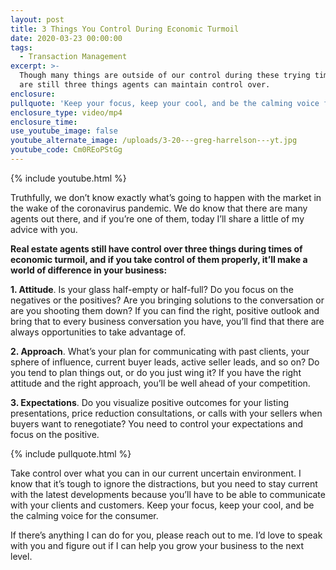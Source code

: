 ```yaml
---
layout: post
title: 3 Things You Control During Economic Turmoil
date: 2020-03-23 00:00:00
tags:
  - Transaction Management
excerpt: >-
  Though many things are outside of our control during these trying times, there
  are still three things agents can maintain control over.
enclosure:
pullquote: 'Keep your focus, keep your cool, and be the calming voice for the consumer.'
enclosure_type: video/mp4
enclosure_time:
use_youtube_image: false
youtube_alternate_image: /uploads/3-20---greg-harrelson---yt.jpg
youtube_code: Cm0REoPStGg
---
```


{% include youtube.html %}

Truthfully, we don’t know exactly what’s going to happen with the market in the wake of the coronavirus pandemic. We do know that there are many agents out there, and if you’re one of them, today I’ll share a little of my advice with you.

**Real estate agents still have control over three things during times of economic turmoil, and if you take control of them properly, it’ll make a world of difference in your business:**

**1\. Attitude**. Is your glass half-empty or half-full? Do you focus on the negatives or the positives? Are you bringing solutions to the conversation or are you shooting them down? If you can find the right, positive outlook and bring that to every business conversation you have, you’ll find that there are always opportunities to take advantage of.

**2\. Approach**. What’s your plan for communicating with past clients, your sphere of influence, current buyer leads, active seller leads, and so on? Do you tend to plan things out, or do you just wing it? If you have the right attitude and the right approach, you’ll be well ahead of your competition.

**3\. Expectations**. Do you visualize positive outcomes for your listing presentations, price reduction consultations, or calls with your sellers when buyers want to renegotiate? You need to control your expectations and focus on the positive.

{% include pullquote.html %}

Take control over what you can in our current uncertain environment. I know that it’s tough to ignore the distractions, but you need to stay current with the latest developments because you’ll have to be able to communicate with your clients and customers. Keep your focus, keep your cool, and be the calming voice for the consumer.

If there’s anything I can do for you, please reach out to me. I’d love to speak with you and figure out if I can help you grow your business to the next level.